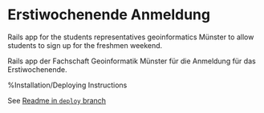 Erstiwochenende Anmeldung
=========================

Rails app for the students representatives geoinformatics Münster to allow students to sign up for the freshmen weekend.

Rails app der Fachschaft Geoinformatik Münster für die Anmeldung für das Erstiwochenende.

%Installation/Deploying Instructions

See [Readme in `deploy` branch](https://github.com/ubergesundheit/erstiwe_anmeldung/blob/deploy/README.md)